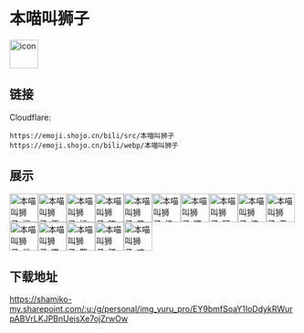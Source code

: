 # 本喵叫狮子
<img src="https://emoji.shojo.cn/bili/src/本喵叫狮子/icon.png" width="50" height="50" alt="icon">

## 链接
Cloudflare:
```
https://emoji.shojo.cn/bili/src/本喵叫狮子
https://emoji.shojo.cn/bili/webp/本喵叫狮子
```
## 展示
<img src="https://emoji.shojo.cn/bili/src/本喵叫狮子/本喵叫狮子-闭目养神.png" width="50" height="50" alt="本喵叫狮子-闭目养神"><img src="https://emoji.shojo.cn/bili/src/本喵叫狮子/本喵叫狮子-原地爆炸.png" width="50" height="50" alt="本喵叫狮子-原地爆炸"><img src="https://emoji.shojo.cn/bili/src/本喵叫狮子/本喵叫狮子-妈妈生的.png" width="50" height="50" alt="本喵叫狮子-妈妈生的"><img src="https://emoji.shojo.cn/bili/src/本喵叫狮子/本喵叫狮子-暗中观察.png" width="50" height="50" alt="本喵叫狮子-暗中观察"><img src="https://emoji.shojo.cn/bili/src/本喵叫狮子/本喵叫狮子-差不多得了.png" width="50" height="50" alt="本喵叫狮子-差不多得了"><img src="https://emoji.shojo.cn/bili/src/本喵叫狮子/本喵叫狮子-挠你.png" width="50" height="50" alt="本喵叫狮子-挠你"><img src="https://emoji.shojo.cn/bili/src/本喵叫狮子/本喵叫狮子-猫不理.png" width="50" height="50" alt="本喵叫狮子-猫不理"><img src="https://emoji.shojo.cn/bili/src/本喵叫狮子/本喵叫狮子-盯.png" width="50" height="50" alt="本喵叫狮子-盯"><img src="https://emoji.shojo.cn/bili/src/本喵叫狮子/本喵叫狮子-流泪猫猫头.png" width="50" height="50" alt="本喵叫狮子-流泪猫猫头"><img src="https://emoji.shojo.cn/bili/src/本喵叫狮子/本喵叫狮子-干饭.png" width="50" height="50" alt="本喵叫狮子-干饭"><img src="https://emoji.shojo.cn/bili/src/本喵叫狮子/本喵叫狮子-优势在我.png" width="50" height="50" alt="本喵叫狮子-优势在我"><img src="https://emoji.shojo.cn/bili/src/本喵叫狮子/本喵叫狮子-猫猫球.png" width="50" height="50" alt="本喵叫狮子-猫猫球"><img src="https://emoji.shojo.cn/bili/src/本喵叫狮子/本喵叫狮子-警觉.png" width="50" height="50" alt="本喵叫狮子-警觉"><img src="https://emoji.shojo.cn/bili/src/本喵叫狮子/本喵叫狮子-誓死不从.png" width="50" height="50" alt="本喵叫狮子-誓死不从"><img src="https://emoji.shojo.cn/bili/src/本喵叫狮子/本喵叫狮子-咬你.png" width="50" height="50" alt="本喵叫狮子-咬你">

## 下载地址

https://shamiko-my.sharepoint.com/:u:/g/personal/img_yuru_pro/EY9bmfSoaY1IoDdykRWurpABVrLKJPBnUeisXe7ojZrwOw